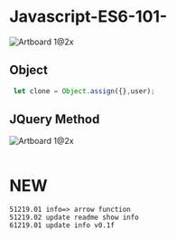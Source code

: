 # Javascript-ES6-101-
![Artboard 1@2x](https://github.com/topkoka/Javascript-ES6-101-/blob/master/Ai%20info/2x/Artboard%201%402x.png)

## Object
```js
 let clone = Object.assign({},user);
```

## JQuery Method
![Artboard 1@2x](http://codewithme.us/dc/reveal.js/images/document-ready.png)
``` js


```
# NEW
    51219.01 info=> arrow function
    51219.02 update readme show info
    61219.01 update info v0.1f
